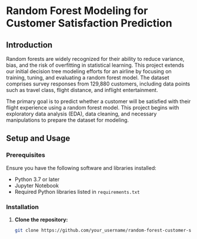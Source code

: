 # **Random Forest Modeling for Customer Satisfaction Prediction**

## **Introduction**

Random forests are widely recognized for their ability to reduce variance, bias, and the risk of overfitting in statistical learning. This project extends our initial decision tree modeling efforts for an airline by focusing on training, tuning, and evaluating a random forest model. The dataset comprises survey responses from 129,880 customers, including data points such as travel class, flight distance, and inflight entertainment.

The primary goal is to predict whether a customer will be satisfied with their flight experience using a random forest model. This project begins with exploratory data analysis (EDA), data cleaning, and necessary manipulations to prepare the dataset for modeling.

## **Setup and Usage**

### **Prerequisites**

Ensure you have the following software and libraries installed:

- Python 3.7 or later
- Jupyter Notebook
- Required Python libraries listed in `requirements.txt`

### **Installation**

1. **Clone the repository:**
   ```bash
   git clone https://github.com/your_username/random-forest-customer-satisfaction.git

